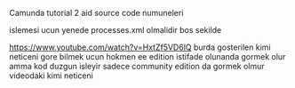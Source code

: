 Camunda tutorial 2 aid source code numuneleri

islemesi ucun yenede processes.xml olmalidir bos sekilde

https://www.youtube.com/watch?v=HxtZf5VD6lQ
burda gosterilen kimi neticeni gore bilmek ucun hokmen ee edition istifade olunanda gormek olur 
amma kod duzgun isleyir sadece community edition da gormek olmur videodaki kimi neticeni